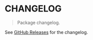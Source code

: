 # CHANGELOG

> Package changelog.

See [GitHub Releases](https://github.com/stdlib-js/array-to-strided-iterator/releases) for the changelog.